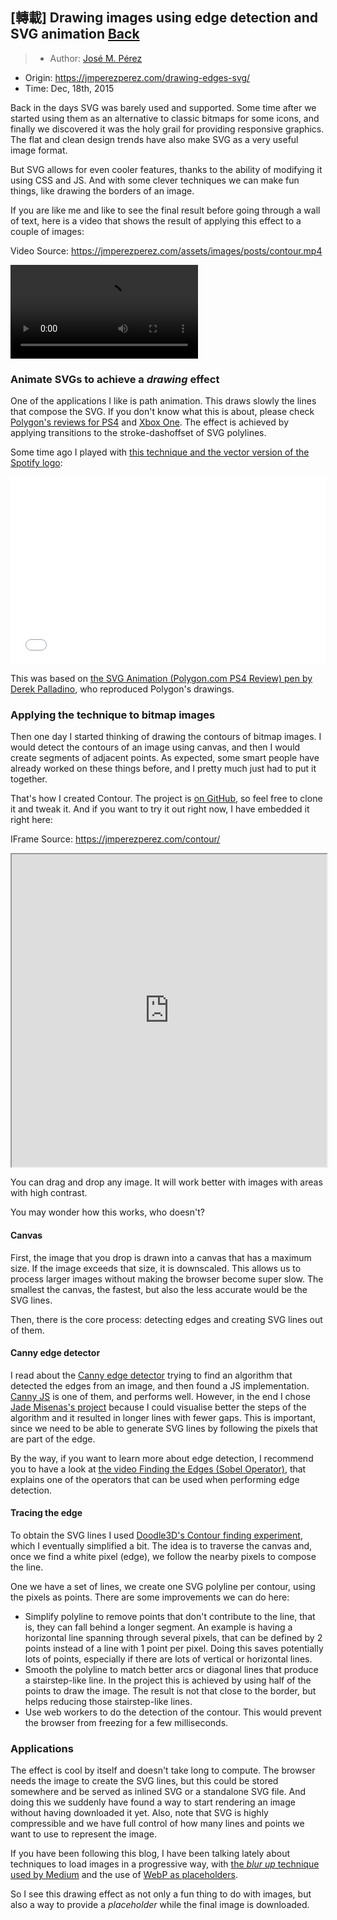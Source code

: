 ## [轉載] Drawing images using edge detection and SVG animation [Back](./../post.md)

> - Author: [José M. Pérez](https://jmperezperez.com/about-me/)
- Origin: https://jmperezperez.com/drawing-edges-svg/
- Time: Dec, 18th, 2015

Back in the days SVG was barely used and supported. Some time after we started using them as an alternative to classic bitmaps for some icons, and finally we discovered it was the holy grail for providing responsive graphics. The flat and clean design trends have also make SVG as a very useful image format.

But SVG allows for even cooler features, thanks to the ability of modifying it using CSS and JS. And with some clever techniques we can make fun things, like drawing the borders of an image.

If you are like me and like to see the final result before going through a wall of text, here is a video that shows the result of applying this effect to a couple of images:

Video Source: https://jmperezperez.com/assets/images/posts/contour.mp4

<video controls="" style="max-width:100%">
  <source src="https://jmperezperez.com/assets/images/posts/contour.mp4" type="video/mp4">
</video>

### Animate SVGs to achieve a ***drawing*** effect

One of the applications I like is path animation. This draws slowly the lines that compose the SVG. If you don't know what this is about, please check [Polygon's reviews for PS4](http://www.polygon.com/a/ps4-review) and [Xbox One](http://www.polygon.com/a/xbox-one-review). The effect is achieved by applying transitions to the stroke-dashoffset of SVG polylines.

Some time ago I played with [this technique and the vector version of the Spotify logo](https://github.com/JMPerez/spotify-logo-svg-drawing-animation):

<iframe height='300' scrolling='no' src='//codepen.io/jmperez/embed/rxxRRg/?height=300&theme-id=21735&default-tab=html,result&embed-version=2' frameborder='no' allowtransparency='true' allowfullscreen='true' style='width: 100%;'>See the Pen <a href='http://codepen.io/jmperez/pen/rxxRRg/'>Drawing SVGs - Spotify Logo</a> by José Manuel Pérez (<a href='http://codepen.io/jmperez'>@jmperez</a>) on <a href='http://codepen.io'>CodePen</a>.
</iframe>

This was based on [the SVG Animation (Polygon.com PS4 Review) pen by Derek Palladino](http://codepen.io/derekjp/pen/KIGFe/), who reproduced Polygon's drawings.

### Applying the technique to bitmap images

Then one day I started thinking of drawing the contours of bitmap images. I would detect the contours of an image using canvas, and then I would create segments of adjacent points. As expected, some smart people have already worked on these things before, and I pretty much just had to put it together.

That's how I created Contour. The project is [on GitHub](https://github.com/JMPerez/contour), so feel free to clone it and tweak it. And if you want to try it out right now, I have embedded it right here:

IFrame Source: https://jmperezperez.com/contour/

<iframe src="https://jmperezperez.com/contour/" width="100%" height="500"></iframe>

You can drag and drop any image. It will work better with images with areas with high contrast.

You may wonder how this works, who doesn't?

#### Canvas

First, the image that you drop is drawn into a canvas that has a maximum size. If the image exceeds that size, it is downscaled. This allows us to process larger images without making the browser become super slow. The smallest the canvas, the fastest, but also the less accurate would be the SVG lines.

Then, there is the core process: detecting edges and creating SVG lines out of them.

#### Canny edge detector

I read about the [Canny edge detector](https://en.wikipedia.org/wiki/Canny_edge_detector) trying to find an algorithm that detected the edges from an image, and then found a JS implementation. [Canny JS](https://github.com/yuta1984/CannyJS) is one of them, and performs well. However, in the end I chose [Jade Misenas's project](https://github.com/cmisenas/canny-edge-detection) because I could visualise better the steps of the algorithm and it resulted in longer lines with fewer gaps. This is important, since we need to be able to generate SVG lines by following the pixels that are part of the edge.

By the way, if you want to learn more about edge detection, I recommend you to have a look at [the video Finding the Edges (Sobel Operator)](https://www.youtube.com/watch?v=uihBwtPIBxM), that explains one of the operators that can be used when performing edge detection.

#### Tracing the edge

To obtain the SVG lines I used [Doodle3D's Contour finding experiment](https://github.com/Doodle3D/Contour-finding-experiment), which I eventually simplified a bit. The idea is to traverse the canvas and, once we find a white pixel (edge), we follow the nearby pixels to compose the line.

One we have a set of lines, we create one SVG polyline per contour, using the pixels as points. There are some improvements we can do here:

- Simplify polyline to remove points that don't contribute to the line, that is, they can fall behind a longer segment. An example is having a horizontal line spanning through several pixels, that can be defined by 2 points instead of a line with 1 point per pixel. Doing this saves potentially lots of points, especially if there are lots of vertical or horizontal lines.
- Smooth the polyline to match better arcs or diagonal lines that produce a stairstep-like line. In the project this is achieved by using half of the points to draw the image. The result is not that close to the border, but helps reducing those stairstep-like lines.
- Use web workers to do the detection of the contour. This would prevent the browser from freezing for a few milliseconds.

### Applications

The effect is cool by itself and doesn't take long to compute. The browser needs the image to create the SVG lines, but this could be stored somewhere and be served as inlined SVG or a standalone SVG file. And doing this we suddenly have found a way to start rendering an image without having downloaded it yet. Also, note that SVG is highly compressible and we have full control of how many lines and points we want to use to represent the image.

If you have been following this blog, I have been talking lately about techniques to load images in a progressive way, with [the *blur up* technique used by Medium](https://jmperezperez.com/medium-image-progressive-loading-placeholder/) and the use of [WebP as placeholders](https://jmperezperez.com/webp-placeholder-images/).

So I see this drawing effect as not only a fun thing to do with images, but also a way to provide a *placeholder* while the final image is downloaded.